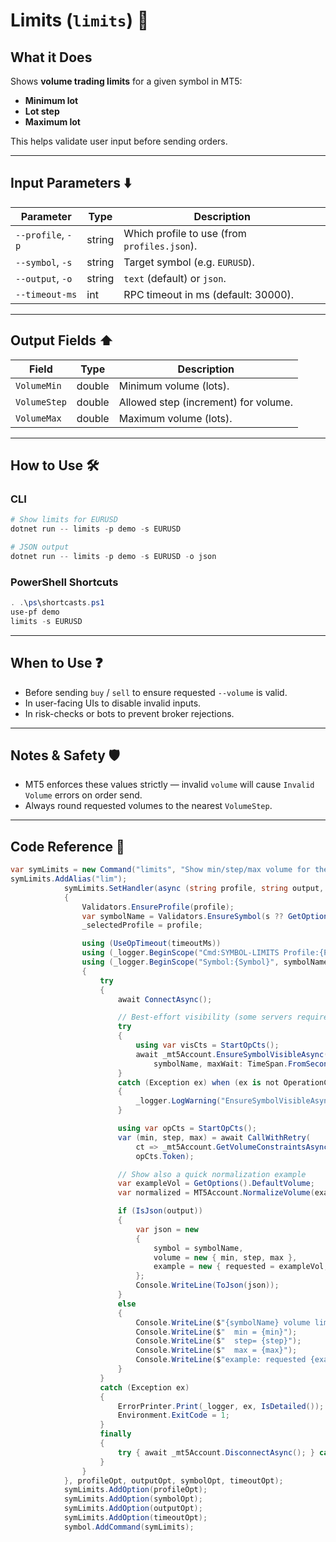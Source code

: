 # Limits (`limits`) 📏

## What it Does

Shows **volume trading limits** for a given symbol in MT5:

* **Minimum lot**
* **Lot step**
* **Maximum lot**

This helps validate user input before sending orders.

---

## Input Parameters ⬇️

| Parameter         | Type   |Description                                  |
| ----------------- | ------ |-------------------------------------------- |
| `--profile`, `-p` | string | Which profile to use (from `profiles.json`). |
| `--symbol`, `-s`  | string | Target symbol (e.g. `EURUSD`).               |
| `--output`, `-o`  | string | `text` (default) or `json`.                  |
| `--timeout-ms`    | int    |  RPC timeout in ms (default: 30000).          |

---

## Output Fields ⬆️

| Field        | Type   | Description                          |
| ------------ | ------ | ------------------------------------ |
| `VolumeMin`  | double | Minimum volume (lots).               |
| `VolumeStep` | double | Allowed step (increment) for volume. |
| `VolumeMax`  | double | Maximum volume (lots).               |

---

## How to Use 🛠️

### CLI

```powershell
# Show limits for EURUSD
dotnet run -- limits -p demo -s EURUSD

# JSON output
dotnet run -- limits -p demo -s EURUSD -o json
```

### PowerShell Shortcuts

```powershell
. .\ps\shortcasts.ps1
use-pf demo
limits -s EURUSD
```

---

## When to Use ❓

* Before sending `buy` / `sell` to ensure requested `--volume` is valid.
* In user-facing UIs to disable invalid inputs.
* In risk-checks or bots to prevent broker rejections.

---

## Notes & Safety 🛡️

* MT5 enforces these values strictly — invalid `volume` will cause `Invalid Volume` errors on order send.
* Always round requested volumes to the nearest `VolumeStep`.

---

## Code Reference 🧩

```csharp
var symLimits = new Command("limits", "Show min/step/max volume for the symbol");
symLimits.AddAlias("lim");
            symLimits.SetHandler(async (string profile, string output, string? s, int timeoutMs) =>
            {
                Validators.EnsureProfile(profile);
                var symbolName = Validators.EnsureSymbol(s ?? GetOptions().DefaultSymbol);
                _selectedProfile = profile;

                using (UseOpTimeout(timeoutMs))
                using (_logger.BeginScope("Cmd:SYMBOL-LIMITS Profile:{Profile}", profile))
                using (_logger.BeginScope("Symbol:{Symbol}", symbolName))
                {
                    try
                    {
                        await ConnectAsync();

                        // Best-effort visibility (some servers require it)
                        try
                        {
                            using var visCts = StartOpCts();
                            await _mt5Account.EnsureSymbolVisibleAsync(
                                symbolName, maxWait: TimeSpan.FromSeconds(3), cancellationToken: visCts.Token);
                        }
                        catch (Exception ex) when (ex is not OperationCanceledException)
                        {
                            _logger.LogWarning("EnsureSymbolVisibleAsync failed: {Msg}", ex.Message);
                        }

                        using var opCts = StartOpCts();
                        var (min, step, max) = await CallWithRetry(
                            ct => _mt5Account.GetVolumeConstraintsAsync(symbolName, deadline: null, cancellationToken: ct),
                            opCts.Token);

                        // Show also a quick normalization example
                        var exampleVol = GetOptions().DefaultVolume;
                        var normalized = MT5Account.NormalizeVolume(exampleVol, min, step, max);

                        if (IsJson(output))
                        {
                            var json = new
                            {
                                symbol = symbolName,
                                volume = new { min, step, max },
                                example = new { requested = exampleVol, normalized }
                            };
                            Console.WriteLine(ToJson(json));
                        }
                        else
                        {
                            Console.WriteLine($"{symbolName} volume limits:");
                            Console.WriteLine($"  min = {min}");
                            Console.WriteLine($"  step= {step}");
                            Console.WriteLine($"  max = {max}");
                            Console.WriteLine($"example: requested {exampleVol} -> normalized {normalized}");
                        }
                    }
                    catch (Exception ex)
                    {
                        ErrorPrinter.Print(_logger, ex, IsDetailed());
                        Environment.ExitCode = 1;
                    }
                    finally
                    {
                        try { await _mt5Account.DisconnectAsync(); } catch { /* ignore */ }
                    }
                }
            }, profileOpt, outputOpt, symbolOpt, timeoutOpt);
            symLimits.AddOption(profileOpt);
            symLimits.AddOption(symbolOpt);
            symLimits.AddOption(outputOpt);
            symLimits.AddOption(timeoutOpt);
            symbol.AddCommand(symLimits);
```
